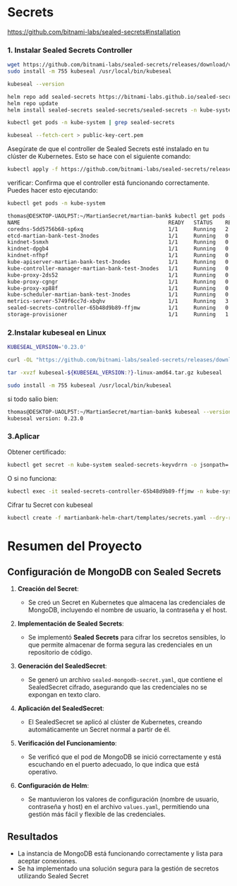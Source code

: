 # Secrets

https://github.com/bitnami-labs/sealed-secrets#installation

### 1. Instalar Sealed Secrets Controller

```bash
wget https://github.com/bitnami-labs/sealed-secrets/releases/download/v0.18.1/kubeseal-linux-amd64 -O kubeseal
sudo install -m 755 kubeseal /usr/local/bin/kubeseal
```

```bash
kubeseal --version
```

```bash
helm repo add sealed-secrets https://bitnami-labs.github.io/sealed-secrets
helm repo update
helm install sealed-secrets sealed-secrets/sealed-secrets -n kube-system
```

```bash
kubectl get pods -n kube-system | grep sealed-secrets
```

```bash
kubeseal --fetch-cert > public-key-cert.pem
```

Asegúrate de que el controller de Sealed Secrets esté instalado en tu clúster de Kubernetes. Esto se hace con el siguiente comando:

```bash
kubectl apply -f https://github.com/bitnami-labs/sealed-secrets/releases/latest/download/controller.yaml
```

verificar:
Confirma que el controller está funcionando correctamente. Puedes hacer esto ejecutando:

```bash
kubectl get pods -n kube-system
```

```bash
thomas@DESKTOP-UAOLP5T:~/MartianSecret/martian-bank$ kubectl get pods -n kube-system
NAME                                               READY   STATUS    RESTARTS       AGE
coredns-5dd5756b68-sp6xq                           1/1     Running   2 (111m ago)   111m
etcd-martian-bank-test-3nodes                      1/1     Running   0              112m
kindnet-5smxh                                      1/1     Running   0              111m
kindnet-dpgb4                                      1/1     Running   0              111m
kindnet-nfhpf                                      1/1     Running   0              111m
kube-apiserver-martian-bank-test-3nodes            1/1     Running   0              112m
kube-controller-manager-martian-bank-test-3nodes   1/1     Running   0              112m
kube-proxy-2ds52                                   1/1     Running   0              111m
kube-proxy-cgngr                                   1/1     Running   0              111m
kube-proxy-xp88f                                   1/1     Running   0              111m
kube-scheduler-martian-bank-test-3nodes            1/1     Running   0              112m
metrics-server-5749f6cc7d-xbqhv                    1/1     Running   3 (111m ago)   111m
sealed-secrets-controller-65b48d9b89-ffjmw         1/1     Running   0              56m
storage-provisioner                                1/1     Running   1 (111m ago)   112m
```

### 2.Instalar kubeseal en Linux

```bash
KUBESEAL_VERSION='0.23.0'
```

```bash
curl -OL "https://github.com/bitnami-labs/sealed-secrets/releases/download/v${KUBESEAL_VERSION:?}/kubeseal-${KUBESEAL_VERSION:?}-linux-amd64.tar.gz"
```

```bash
tar -xvzf kubeseal-${KUBESEAL_VERSION:?}-linux-amd64.tar.gz kubeseal
```

```bash
sudo install -m 755 kubeseal /usr/local/bin/kubeseal
```

si todo salio bien:
```bash
thomas@DESKTOP-UAOLP5T:~/MartianSecret/martian-bank$ kubeseal --version
kubeseal version: 0.23.0
```

### 3.Aplicar

Obtener certificado:

```bash
kubectl get secret -n kube-system sealed-secrets-keyvdrrn -o jsonpath='{.data.tls\.crt}' | base64 --decode > mycert.pem
```
O si no funciona:
```bash
kubectl exec -it sealed-secrets-controller-65b48d9b89-ffjmw -n kube-system -- cat /etc/sealed-secrets/tls.crt > mycert.pem
```


Cifrar tu Secret con kubeseal

```bash
kubectl create -f martianbank-helm-chart/templates/secrets.yaml --dry-run=client -o json | kubeseal --cert mycert.pem -o yaml > martianbank-helm-chart/templates/sealed-mongodb-secret.yaml
```

# Resumen del Proyecto

## Configuración de MongoDB con Sealed Secrets

1. **Creación del Secret**:
   - Se creó un Secret en Kubernetes que almacena las credenciales de MongoDB, incluyendo el nombre de usuario, la contraseña y el host.

2. **Implementación de Sealed Secrets**:
   - Se implementó **Sealed Secrets** para cifrar los secretos sensibles, lo que permite almacenar de forma segura las credenciales en un repositorio de código.

3. **Generación del SealedSecret**:
   - Se generó un archivo `sealed-mongodb-secret.yaml`, que contiene el SealedSecret cifrado, asegurando que las credenciales no se expongan en texto claro.

4. **Aplicación del SealedSecret**:
   - El SealedSecret se aplicó al clúster de Kubernetes, creando automáticamente un Secret normal a partir de él.

5. **Verificación del Funcionamiento**:
   - Se verificó que el pod de MongoDB se inició correctamente y está escuchando en el puerto adecuado, lo que indica que está operativo.

6. **Configuración de Helm**:
   - Se mantuvieron los valores de configuración (nombre de usuario, contraseña y host) en el archivo `values.yaml`, permitiendo una gestión más fácil y flexible de las credenciales.

## Resultados

- La instancia de MongoDB está funcionando correctamente y lista para aceptar conexiones.
- Se ha implementado una solución segura para la gestión de secretos utilizando Sealed Secret
